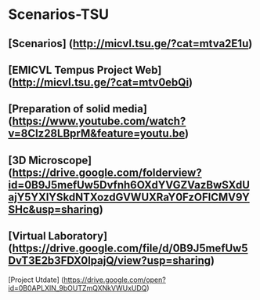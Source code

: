 # Scenarios-TSU
[Scenarios] (http://micvl.tsu.ge/?cat=mtva2E1u)
---------------------------------------------------------------------
[EMICVL Tempus Project Web] (http://micvl.tsu.ge/?cat=mtv0ebQi)
------------------------------------------------------------------------------------
[Preparation of solid media] (https://www.youtube.com/watch?v=8CIz28LBprM&feature=youtu.be)
---------------------------------
[3D Microscope] (https://drive.google.com/folderview?id=0B9J5mefUw5Dvfnh6OXdYVGZVazBwSXdUajY5YXlYSkdNTXozdGVWUXRaY0FzOFlCMV9YSHc&usp=sharing)
----------------------------------------------
[Virtual Laboratory] (https://drive.google.com/file/d/0B9J5mefUw5DvT3E2b3FDX0lpajQ/view?usp=sharing)
--------------------------------------------------------------------------------
[Project Utdate] (https://drive.google.com/open?id=0B0APLXlN_9bOUTZmQXNkVWUxUDQ)
